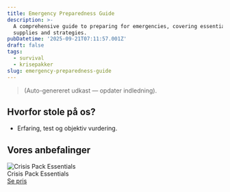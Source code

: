 ```yaml
---
title: Emergency Preparedness Guide
description: >-
  A comprehensive guide to preparing for emergencies, covering essential
  supplies and strategies.
pubDatetime: '2025-09-21T07:11:57.001Z'
draft: false
tags:
  - survival
  - krisepakker
slug: emergency-preparedness-guide
---
```

> (Auto-genereret udkast — opdater indledning).

## Hvorfor stole på os?
- Erfaring, test og objektiv vurdering.

## Vores anbefalinger


<!-- Auto: Affiliate-kort fra Products/SKUs -->

<div class="aff-card"><img src="abstract_15.png (https://v5.airtableusercontent.com/v3/u/45/45/1758448800000/NOwvQRCS56PdfAUzwJA7RA/TwzrVlVMdl6zKSOCSJV8XAPkNlrAR1sGkGi_x_11G12fm6tZZhGNd5uQgq1tALfjIx-F_gx4ENfYpWUimBHAQTHL_VP9j1AohMjXqPLowaTA7_tRTnR6M4F2L2KSo9TFh5vP8naPb6BDnOGt8Ckb03j9bdtg2wyGiDd3JhWuf_s/uLE0wfUbepa8gQGXbf6a2_juHnLc0ui0igsNQR3Yp9A)" alt="Crisis Pack Essentials" class="aff-card__img" /><div class="aff-card__meta"><div class="aff-card__title">Crisis Pack Essentials</div><a class="aff-btn" href="https://affiliate.homeessentialsee62.com/deal789?utm_source=klartilalt&utm_medium=affiliate&subid=emergency-preparedness-guide-2025-09-21" rel="sponsored nofollow noopener" target="_blank">Se pris</a></div></div>

